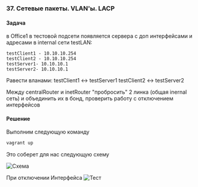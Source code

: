 ### 37. Сетевые пакеты. VLAN'ы. LACP


#### Задача


в Office1 в тестовой подсети появляется сервера с доп интерфейсами и адресами
в internal сети testLAN:

    testClient1 - 10.10.10.254
    testClient2 - 10.10.10.254
    testServer1- 10.10.10.1
    testServer2- 10.10.10.1

Равести вланами:
testClient1 <-> testServer1
testClient2 <-> testServer2

Между centralRouter и inetRouter "пробросить" 2 линка (общая inernal сеть) и объединить их в бонд, проверить работу c отключением интерфейсов

#### Решение

Выполним следующую команду

```bash
vagrant up
```

Это соберет  для нас следующую схему

![Схема](Network.png)

При отключении Интерфейса 
![Тест](Bond.png)